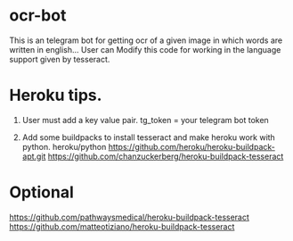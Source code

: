 # ocr-bot
This is an telegram bot for getting ocr of a given image in which words are written in english... User can Modify this code for  working in the language support given by tesseract.

# Heroku tips.

1. User must add a key value pair. 
    tg_token = your telegram bot token
    
2. Add some buildpacks to install tesseract and make heroku work with python.
  heroku/python
  https://github.com/heroku/heroku-buildpack-apt.git
  https://github.com/chanzuckerberg/heroku-buildpack-tesseract
  # Optional
  
  https://github.com/pathwaysmedical/heroku-buildpack-tesseract
  https://github.com/matteotiziano/heroku-buildpack-tesseract
